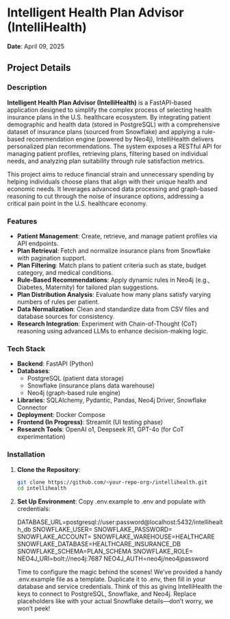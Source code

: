# Intelligent Health Plan Advisor (IntelliHealth)

**Date**: April 09, 2025

## Project Details

### Description
**Intelligent Health Plan Advisor (IntelliHealth)** is a FastAPI-based application designed to simplify the complex process of selecting health insurance plans in the U.S. healthcare ecosystem. By integrating patient demographic and health data (stored in PostgreSQL) with a comprehensive dataset of insurance plans (sourced from Snowflake) and applying a rule-based recommendation engine (powered by Neo4j), IntelliHealth delivers personalized plan recommendations. The system exposes a RESTful API for managing patient profiles, retrieving plans, filtering based on individual needs, and analyzing plan suitability through rule satisfaction metrics.

This project aims to reduce financial strain and unnecessary spending by helping individuals choose plans that align with their unique health and economic needs. It leverages advanced data processing and graph-based reasoning to cut through the noise of insurance options, addressing a critical pain point in the U.S. healthcare economy.

### Features
- **Patient Management**: Create, retrieve, and manage patient profiles via API endpoints.
- **Plan Retrieval**: Fetch and normalize insurance plans from Snowflake with pagination support.
- **Plan Filtering**: Match plans to patient criteria such as state, budget category, and medical conditions.
- **Rule-Based Recommendations**: Apply dynamic rules in Neo4j (e.g., Diabetes, Maternity) for tailored plan suggestions.
- **Plan Distribution Analysis**: Evaluate how many plans satisfy varying numbers of rules per patient.
- **Data Normalization**: Clean and standardize data from CSV files and database sources for consistency.
- **Research Integration**: Experiment with Chain-of-Thought (CoT) reasoning using advanced LLMs to enhance decision-making logic.

### Tech Stack
- **Backend**: FastAPI (Python)
- **Databases**:
  - PostgreSQL (patient data storage)
  - Snowflake (insurance plans data warehouse)
  - Neo4j (graph-based rule engine)
- **Libraries**: SQLAlchemy, Pydantic, Pandas, Neo4j Driver, Snowflake Connector
- **Deployment**: Docker Compose
- **Frontend (In Progress)**: Streamlit (UI testing phase)
- **Research Tools**: OpenAI o1, Deepseek R1, GPT-4o (for CoT experimentation)

### Installation
1. **Clone the Repository**:
   ```bash
   git clone https://github.com/<your-repo-org>/intellihealth.git
   cd intellihealth

2. **Set Up Environment**:
   Copy .env.example to .env and populate with credentials:
   
   DATABASE_URL=postgresql://user:password@localhost:5432/intellihealth_db
   SNOWFLAKE_USER=<your-user>
   SNOWFLAKE_PASSWORD=<your-password>
   SNOWFLAKE_ACCOUNT=<your-account>
   SNOWFLAKE_WAREHOUSE=HEALTHCARE
   SNOWFLAKE_DATABASE=HEALTHCARE_INSURANCE_DB
   SNOWFLAKE_SCHEMA=PLAN_SCHEMA
   SNOWFLAKE_ROLE=<your-role>
   NEO4J_URI=bolt://neo4j:7687
   NEO4J_AUTH=neo4j/neo4jpassword

   Time to configure the magic behind the scenes! We’ve provided a handy .env.example file as a template. Duplicate it to .env, then fill in your database and service credentials. 
   Think of this as giving IntelliHealth the keys to connect to PostgreSQL, Snowflake, and Neo4j. Replace placeholders like <your-user> with your actual Snowflake details—don’t 
   worry, we won’t peek!
